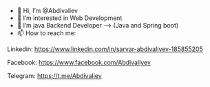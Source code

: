 - 👋 Hi, I’m @Abdivaliev
- 👀 I’m interested in Web Development
- 🌱 I’m java Backend Developer --> (Java and Spring boot)
- 📫 How to reach me:

Linkedin: https://www.linkedin.com/in/sarvar-abdivaliyev-185855205

Facebook: https://www.facebook.com/Abdivaliyev

Telegram: https://t.me/Abdivaliev

